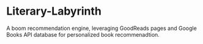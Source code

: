 # Literary-Labyrinth
A boom recommendation engine, leveraging GoodReads pages and Google Books API database for personalized book recommenadtion.
